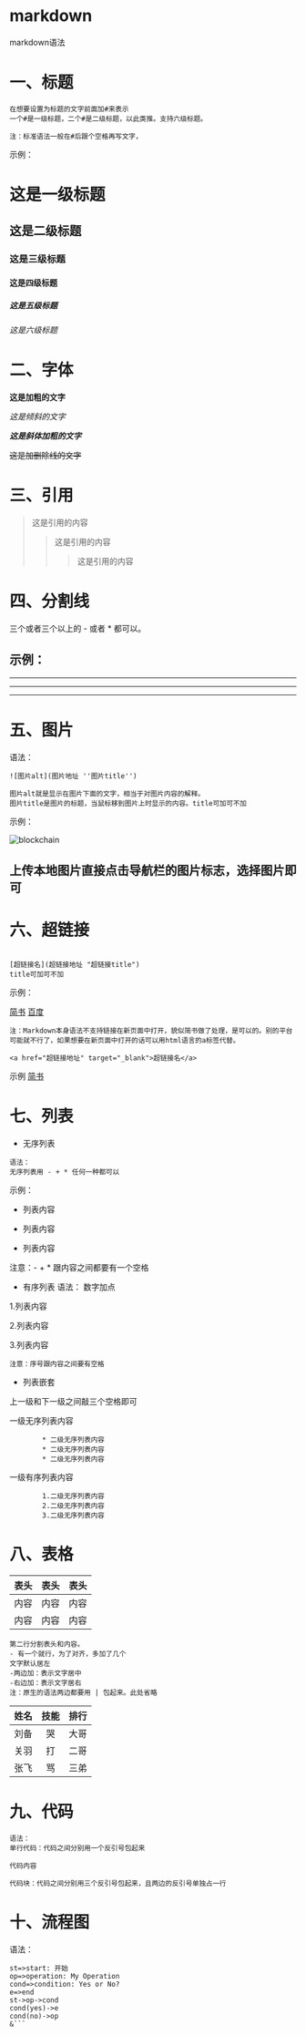 # markdown
markdown语法

# 一、标题
```
在想要设置为标题的文字前面加#来表示
一个#是一级标题，二个#是二级标题，以此类推。支持六级标题。

注：标准语法一般在#后跟个空格再写文字，
```
示例：
# 这是一级标题
## 这是二级标题
### 这是三级标题
#### 这是四级标题
##### 这是五级标题
###### 这是六级标题

# 二、字体
**这是加粗的文字**

*这是倾斜的文字*

***这是斜体加粗的文字***

~~这是加删除线的文字~~

# 三、引用
>这是引用的内容
>>这是引用的内容
>>>这是引用的内容

# 四、分割线
三个或者三个以上的 - 或者 * 都可以。

示例：
---
----
***
*****

# 五、图片
语法：
```
![图片alt](图片地址 ''图片title'')

图片alt就是显示在图片下面的文字，相当于对图片内容的解释。
图片title是图片的标题，当鼠标移到图片上时显示的内容。title可加可不加
```
示例：

![blockchain](https://ss0.bdstatic.com/70cFvHSh_Q1YnxGkpoWK1HF6hhy/it/u=702257389,1274025419&fm=27&gp=0.jpg "区块链")

## 上传本地图片直接点击导航栏的图片标志，选择图片即可

# 六、超链接
```

[超链接名](超链接地址 "超链接title")
title可加可不加
```

示例：

[简书](http://jianshu.com)
[百度](http://baidu.com)
```
注：Markdown本身语法不支持链接在新页面中打开，貌似简书做了处理，是可以的。别的平台可能就不行了，如果想要在新页面中打开的话可以用html语言的a标签代替。
```

```
<a href="超链接地址" target="_blank">超链接名</a>
```
示例
<a href="https://www.jianshu.com/u/1f5ac0cf6a8b" target="_blank">简书</a>

# 七、列表

* 无序列表
```
语法：
无序列表用 - + * 任何一种都可以
```
示例：
- 列表内容
+ 列表内容
* 列表内容

注意：- + * 跟内容之间都要有一个空格

* 有序列表
语法：
数字加点

1.列表内容

2.列表内容

3.列表内容
```
注意：序号跟内容之间要有空格
```
* 列表嵌套

上一级和下一级之间敲三个空格即可

一级无序列表内容

            * 二级无序列表内容
            * 二级无序列表内容
            * 二级无序列表内容

一级有序列表内容

            1.二级无序列表内容
            2.二级无序列表内容
            3.二级无序列表内容
            
# 八、表格
表头|表头|表头
---|:--:|---:
内容|内容|内容
内容|内容|内容

```
第二行分割表头和内容。
- 有一个就行，为了对齐，多加了几个
文字默认居左
-两边加：表示文字居中
-右边加：表示文字居右
注：原生的语法两边都要用 | 包起来。此处省略
```
姓名|技能|排行
--|:--:|--:
刘备|哭|大哥
关羽|打|二哥
张飞|骂|三弟

# 九、代码
```
语法：
单行代码：代码之间分别用一个反引号包起来
```
`代码内容` 
```
代码块：代码之间分别用三个反引号包起来，且两边的反引号单独占一行
```
# 十、流程图
语法：
```flow
st=>start: 开始
op=>operation: My Operation
cond=>condition: Yes or No?
e=>end
st->op->cond
cond(yes)->e
cond(no)->op
&```

